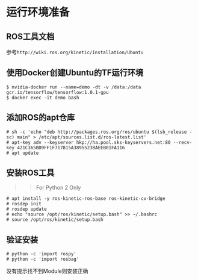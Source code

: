 # 运行环境准备

## ROS工具文档

参考`http://wiki.ros.org/kinetic/Installation/Ubuntu`

## 使用Docker创建Ubuntu的TF运行环境

```
$ nvidia-docker run --name=demo -dt -v /data:/data gcr.io/tensorflow/tensorflow:1.0.1-gpu
$ docker exec -it demo bash
```

## 添加ROS的apt仓库

```
# sh -c 'echo "deb http://packages.ros.org/ros/ubuntu $(lsb_release -sc) main" > /etc/apt/sources.list.d/ros-latest.list'
# apt-key adv --keyserver hkp://ha.pool.sks-keyservers.net:80 --recv-key 421C365BD9FF1F717815A3895523BAEEB01FA116
# apt update
```

## 安装ROS工具

>> For Python 2 Only

```
# apt install -y ros-kinetic-ros-base ros-kinetic-cv-bridge
# rosdep init
# rosdep update
# echo "source /opt/ros/kinetic/setup.bash" >> ~/.bashrc
# source /opt/ros/kinetic/setup.bash
```

## 验证安装

```
# python -c 'import rospy'
# python -c 'import rosbag'
```
没有提示找不到Module则安装正确
